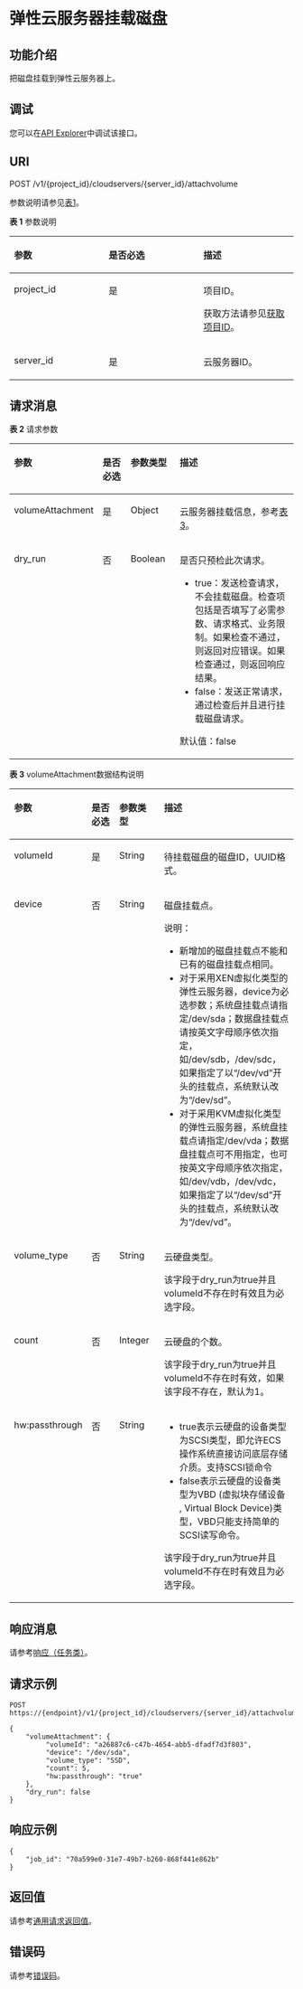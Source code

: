 # 弹性云服务器挂载磁盘<a name="ecs_02_0605"></a>

## 功能介绍<a name="section48627224105553"></a>

把磁盘挂载到弹性云服务器上。

## 调试<a name="section926243314015"></a>

您可以在[API Explorer](https://apiexplorer.developer.huaweicloud.com/apiexplorer/doc?product=ECS&api=AttachServerVolume)中调试该接口。

## URI<a name="section15766276105553"></a>

POST /v1/\{project\_id\}/cloudservers/\{server\_id\}/attachvolume

参数说明请参见[表1](#table35528365105553)。

**表 1**  参数说明

<a name="table35528365105553"></a>
<table><thead align="left"><tr id="row17119455105553"><th class="cellrowborder" valign="top" width="33.33333333333333%" id="mcps1.2.4.1.1"><p id="p37105578"><a name="p37105578"></a><a name="p37105578"></a>参数</p>
</th>
<th class="cellrowborder" valign="top" width="33.33333333333333%" id="mcps1.2.4.1.2"><p id="p52761866"><a name="p52761866"></a><a name="p52761866"></a>是否必选</p>
</th>
<th class="cellrowborder" valign="top" width="33.33333333333333%" id="mcps1.2.4.1.3"><p id="p45852771"><a name="p45852771"></a><a name="p45852771"></a>描述</p>
</th>
</tr>
</thead>
<tbody><tr id="row39853249105553"><td class="cellrowborder" valign="top" width="33.33333333333333%" headers="mcps1.2.4.1.1 "><p id="p6887725105553"><a name="p6887725105553"></a><a name="p6887725105553"></a>project_id</p>
</td>
<td class="cellrowborder" valign="top" width="33.33333333333333%" headers="mcps1.2.4.1.2 "><p id="p21034813105553"><a name="p21034813105553"></a><a name="p21034813105553"></a>是</p>
</td>
<td class="cellrowborder" valign="top" width="33.33333333333333%" headers="mcps1.2.4.1.3 "><p id="p37593705"><a name="p37593705"></a><a name="p37593705"></a>项目ID。</p>
<p id="p1180512217438"><a name="p1180512217438"></a><a name="p1180512217438"></a>获取方法请参见<a href="获取项目ID.md">获取项目ID</a>。</p>
</td>
</tr>
<tr id="row670727210579"><td class="cellrowborder" valign="top" width="33.33333333333333%" headers="mcps1.2.4.1.1 "><p id="p41505172105731"><a name="p41505172105731"></a><a name="p41505172105731"></a>server_id</p>
</td>
<td class="cellrowborder" valign="top" width="33.33333333333333%" headers="mcps1.2.4.1.2 "><p id="p6475762105731"><a name="p6475762105731"></a><a name="p6475762105731"></a>是</p>
</td>
<td class="cellrowborder" valign="top" width="33.33333333333333%" headers="mcps1.2.4.1.3 "><p id="p54774717105731"><a name="p54774717105731"></a><a name="p54774717105731"></a><span id="text156441651133618"><a name="text156441651133618"></a><a name="text156441651133618"></a>云服务器</span>ID。</p>
</td>
</tr>
</tbody>
</table>

## 请求消息<a name="section33557800105553"></a>

**表 2**  请求参数

<a name="table55654045105553"></a>
<table><thead align="left"><tr id="row38118604105553"><th class="cellrowborder" valign="top" width="22.772277227722775%" id="mcps1.2.5.1.1"><p id="p599200105553"><a name="p599200105553"></a><a name="p599200105553"></a>参数</p>
</th>
<th class="cellrowborder" valign="top" width="10.891089108910892%" id="mcps1.2.5.1.2"><p id="p48535233105553"><a name="p48535233105553"></a><a name="p48535233105553"></a>是否必选</p>
</th>
<th class="cellrowborder" valign="top" width="17.82178217821782%" id="mcps1.2.5.1.3"><p id="p39039766105553"><a name="p39039766105553"></a><a name="p39039766105553"></a>参数类型</p>
</th>
<th class="cellrowborder" valign="top" width="48.51485148514851%" id="mcps1.2.5.1.4"><p id="p8104455105553"><a name="p8104455105553"></a><a name="p8104455105553"></a>描述</p>
</th>
</tr>
</thead>
<tbody><tr id="row650913578526"><td class="cellrowborder" valign="top" width="22.772277227722775%" headers="mcps1.2.5.1.1 "><p id="p351017572527"><a name="p351017572527"></a><a name="p351017572527"></a>volumeAttachment</p>
</td>
<td class="cellrowborder" valign="top" width="10.891089108910892%" headers="mcps1.2.5.1.2 "><p id="p1510125710524"><a name="p1510125710524"></a><a name="p1510125710524"></a>是</p>
</td>
<td class="cellrowborder" valign="top" width="17.82178217821782%" headers="mcps1.2.5.1.3 "><p id="p55101657165213"><a name="p55101657165213"></a><a name="p55101657165213"></a>Object</p>
</td>
<td class="cellrowborder" valign="top" width="48.51485148514851%" headers="mcps1.2.5.1.4 "><p id="p1051017579521"><a name="p1051017579521"></a><a name="p1051017579521"></a><span id="text8383155215364"><a name="text8383155215364"></a><a name="text8383155215364"></a>云服务器</span>挂载信息，参考<a href="#table40707503151632">表3</a>。</p>
</td>
</tr>
<tr id="row17917955151619"><td class="cellrowborder" valign="top" width="22.772277227722775%" headers="mcps1.2.5.1.1 "><p id="p191745517165"><a name="p191745517165"></a><a name="p191745517165"></a>dry_run</p>
</td>
<td class="cellrowborder" valign="top" width="10.891089108910892%" headers="mcps1.2.5.1.2 "><p id="p199173556163"><a name="p199173556163"></a><a name="p199173556163"></a>否</p>
</td>
<td class="cellrowborder" valign="top" width="17.82178217821782%" headers="mcps1.2.5.1.3 "><p id="p18917105591610"><a name="p18917105591610"></a><a name="p18917105591610"></a>Boolean</p>
</td>
<td class="cellrowborder" valign="top" width="48.51485148514851%" headers="mcps1.2.5.1.4 "><p id="p16988497198"><a name="p16988497198"></a><a name="p16988497198"></a>是否只预检此次请求。</p>
<a name="ul1769834914198"></a><a name="ul1769834914198"></a><ul id="ul1769834914198"><li>true：发送检查请求，不会挂载磁盘。检查项包括是否填写了必需参数、请求格式、业务限制。如果检查不通过，则返回对应错误。如果检查通过，则返回响应结果。</li><li>false：发送正常请求，通过检查后并且进行挂载磁盘请求。</li></ul>
<p id="p169834901914"><a name="p169834901914"></a><a name="p169834901914"></a>默认值：false</p>
</td>
</tr>
</tbody>
</table>

**表 3**  volumeAttachment数据结构说明

<a name="table40707503151632"></a>
<table><thead align="left"><tr id="row46910609151632"><th class="cellrowborder" valign="top" width="22.927707229277072%" id="mcps1.2.5.1.1"><p id="p41663005151632"><a name="p41663005151632"></a><a name="p41663005151632"></a>参数</p>
</th>
<th class="cellrowborder" valign="top" width="11.61883811618838%" id="mcps1.2.5.1.2"><p id="p1090831092414"><a name="p1090831092414"></a><a name="p1090831092414"></a>是否必选</p>
</th>
<th class="cellrowborder" valign="top" width="16.858314168583142%" id="mcps1.2.5.1.3"><p id="p19260278151632"><a name="p19260278151632"></a><a name="p19260278151632"></a>参数类型</p>
</th>
<th class="cellrowborder" valign="top" width="48.595140485951404%" id="mcps1.2.5.1.4"><p id="p696749151632"><a name="p696749151632"></a><a name="p696749151632"></a>描述</p>
</th>
</tr>
</thead>
<tbody><tr id="row56436699151632"><td class="cellrowborder" valign="top" width="22.927707229277072%" headers="mcps1.2.5.1.1 "><p id="p7969910151632"><a name="p7969910151632"></a><a name="p7969910151632"></a>volumeId</p>
</td>
<td class="cellrowborder" valign="top" width="11.61883811618838%" headers="mcps1.2.5.1.2 "><p id="p149565197249"><a name="p149565197249"></a><a name="p149565197249"></a>是</p>
</td>
<td class="cellrowborder" valign="top" width="16.858314168583142%" headers="mcps1.2.5.1.3 "><p id="p9972164210362"><a name="p9972164210362"></a><a name="p9972164210362"></a>String</p>
</td>
<td class="cellrowborder" valign="top" width="48.595140485951404%" headers="mcps1.2.5.1.4 "><p id="p28198497151632"><a name="p28198497151632"></a><a name="p28198497151632"></a>待挂载磁盘的磁盘ID，UUID格式。</p>
</td>
</tr>
<tr id="row52459882151632"><td class="cellrowborder" valign="top" width="22.927707229277072%" headers="mcps1.2.5.1.1 "><p id="p21392044151632"><a name="p21392044151632"></a><a name="p21392044151632"></a>device</p>
</td>
<td class="cellrowborder" valign="top" width="11.61883811618838%" headers="mcps1.2.5.1.2 "><p id="p16956171918245"><a name="p16956171918245"></a><a name="p16956171918245"></a>否</p>
</td>
<td class="cellrowborder" valign="top" width="16.858314168583142%" headers="mcps1.2.5.1.3 "><p id="p55033990151632"><a name="p55033990151632"></a><a name="p55033990151632"></a>String</p>
</td>
<td class="cellrowborder" valign="top" width="48.595140485951404%" headers="mcps1.2.5.1.4 "><p id="p179035435915"><a name="p179035435915"></a><a name="p179035435915"></a>磁盘挂载点。</p>
<div class="note" id="note1755312117111"><a name="note1755312117111"></a><a name="note1755312117111"></a><span class="notetitle"> 说明： </span><div class="notebody"><a name="ul1580711965"></a><a name="ul1580711965"></a><ul id="ul1580711965"><li>新增加的磁盘挂载点不能和已有的磁盘挂载点相同。</li><li>对于采用XEN虚拟化类型的<span id="text132771233205113"><a name="text132771233205113"></a><a name="text132771233205113"></a>弹性云服务器</span>，device为必选参数；系统盘挂载点请指定/dev/sda；数据盘挂载点请按英文字母顺序依次指定，如/dev/sdb，/dev/sdc，如果指定了以“/dev/vd”开头的挂载点，系统默认改为“/dev/sd”。</li><li>对于采用KVM虚拟化类型的<span id="text39691433135111"><a name="text39691433135111"></a><a name="text39691433135111"></a>弹性云服务器</span>，系统盘挂载点请指定/dev/vda；数据盘挂载点可不用指定，也可按英文字母顺序依次指定，如/dev/vdb，/dev/vdc，如果指定了以“/dev/sd”开头的挂载点，系统默认改为“/dev/vd”。</li></ul>
</div></div>
</td>
</tr>
<tr id="row454615315168"><td class="cellrowborder" valign="top" width="22.927707229277072%" headers="mcps1.2.5.1.1 "><p id="p2546173101613"><a name="p2546173101613"></a><a name="p2546173101613"></a>volume_type</p>
</td>
<td class="cellrowborder" valign="top" width="11.61883811618838%" headers="mcps1.2.5.1.2 "><p id="p35463310168"><a name="p35463310168"></a><a name="p35463310168"></a>否</p>
</td>
<td class="cellrowborder" valign="top" width="16.858314168583142%" headers="mcps1.2.5.1.3 "><p id="p454613191611"><a name="p454613191611"></a><a name="p454613191611"></a>String</p>
</td>
<td class="cellrowborder" valign="top" width="48.595140485951404%" headers="mcps1.2.5.1.4 "><p id="p12516143417247"><a name="p12516143417247"></a><a name="p12516143417247"></a>云硬盘类型。</p>
<p id="p1768895191319"><a name="p1768895191319"></a><a name="p1768895191319"></a>该字段于dry_run为true并且volumeId不存在时有效且为必选字段。</p>
</td>
</tr>
<tr id="row2312133414219"><td class="cellrowborder" valign="top" width="22.927707229277072%" headers="mcps1.2.5.1.1 "><p id="p73128341217"><a name="p73128341217"></a><a name="p73128341217"></a>count</p>
</td>
<td class="cellrowborder" valign="top" width="11.61883811618838%" headers="mcps1.2.5.1.2 "><p id="p7312234172114"><a name="p7312234172114"></a><a name="p7312234172114"></a>否</p>
</td>
<td class="cellrowborder" valign="top" width="16.858314168583142%" headers="mcps1.2.5.1.3 "><p id="p203131834172116"><a name="p203131834172116"></a><a name="p203131834172116"></a>Integer</p>
</td>
<td class="cellrowborder" valign="top" width="48.595140485951404%" headers="mcps1.2.5.1.4 "><p id="p1431343432115"><a name="p1431343432115"></a><a name="p1431343432115"></a>云硬盘的个数。</p>
<p id="p11482441131217"><a name="p11482441131217"></a><a name="p11482441131217"></a>该字段于dry_run为true并且volumeId不存在时有效，如果该字段不存在，默认为1。</p>
</td>
</tr>
<tr id="row676311400224"><td class="cellrowborder" valign="top" width="22.927707229277072%" headers="mcps1.2.5.1.1 "><p id="p14763740162211"><a name="p14763740162211"></a><a name="p14763740162211"></a>hw:passthrough</p>
</td>
<td class="cellrowborder" valign="top" width="11.61883811618838%" headers="mcps1.2.5.1.2 "><p id="p1376394016227"><a name="p1376394016227"></a><a name="p1376394016227"></a>否</p>
</td>
<td class="cellrowborder" valign="top" width="16.858314168583142%" headers="mcps1.2.5.1.3 "><p id="p5763164082216"><a name="p5763164082216"></a><a name="p5763164082216"></a>String</p>
</td>
<td class="cellrowborder" valign="top" width="48.595140485951404%" headers="mcps1.2.5.1.4 "><a name="ul151413913619"></a><a name="ul151413913619"></a><ul id="ul151413913619"><li>true表示云硬盘的设备类型为SCSI类型，即允许ECS操作系统直接访问底层存储介质。支持SCSI锁命令</li><li>false表示云硬盘的设备类型为VBD (虚拟块存储设备 , Virtual Block Device)类型，VBD只能支持简单的SCSI读写命令。</li></ul>
<p id="p162351242102412"><a name="p162351242102412"></a><a name="p162351242102412"></a>该字段于dry_run为true并且volumeId不存在时有效且为必选字段。</p>
</td>
</tr>
</tbody>
</table>

## 响应消息<a name="section5883164105553"></a>

请参考[响应（任务类）](响应（任务类）.md)。

## 请求示例<a name="section812710371403"></a>

```
POST https://{endpoint}/v1/{project_id}/cloudservers/{server_id}/attachvolume
```

```
{
    "volumeAttachment": {
         "volumeId": "a26887c6-c47b-4654-abb5-dfadf7d3f803",
         "device": "/dev/sda",
         "volume_type": "SSD",
         "count": 5,
         "hw:passthrough": "true"
    },
    "dry_run": false
}
```

## 响应示例<a name="section7250113841316"></a>

```
{
    "job_id": "70a599e0-31e7-49b7-b260-868f441e862b"
}
```

## 返回值<a name="zh-cn_topic_0092803065_ecs_03_0202_section22960139"></a>

请参考[通用请求返回值](通用请求返回值.md)。

## 错误码<a name="zh-cn_topic_0092803065_ecs_03_0601_zh-cn_topic_0057973179_section23611955"></a>

请参考[错误码](错误码.md)。

